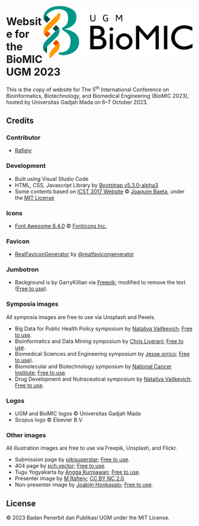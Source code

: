 <a href="http://biomic.ugm.ac.id"><img src="https://github.com/bppugm/biomic-2021/blob/main/images/logos/logo.svg" height="142px" align="right"></a>

# Website for the BioMIC UGM 2023

This is the copy of website for The 5<sup>th</sup> International Conference on Bioinformatics, Biotechnology, and Biomedical Engineering (BioMIC 2023), hosted by Universitas Gadjah Mada on 6–7 October 2023.

## Credits

### Contributor
+ [Rafieiy](https://github.com/davieiycode)

### Development

+ Built using Visual Studio Code
+ HTML, CSS, Javascript Library by [Bootstrap v5.3.0-alpha3](https://getbootstrap.com/docs/5.3)
+ Some contents based on [ICST 2017 Website](https://github.com/jaybaeta/icst-2017) © [Joaquim Baeta](https://github.com/jaybaeta/), under the [MIT License](https://github.com/jaybaeta/icst-2017/blob/master/LICENSE.md)

### Icons

+ [Font Awesome 6.4.0](https://fontawesome.com/docs/changelog/) © [Fonticons Inc.](https://fontawesome.com/license)

### Favicon

+ [RealFaviconGenerator](http://realfavicongenerator.net/) by [@realfavicongenerator](https://github.com/realfavicongenerator)

### Jumbotron
+ Background is by GarryKillian via [Freepik](https://www.freepik.com/free-vector/vector-abstract-colorful-graph-big-data-information-connection-visualization-social-network-financial-analysis-complex-databases-visual-information-complexity-clarification-intricate-data-cloud_23437747.htm); modified to remove the text ([Free to use](https://www.freepikcompany.com/privacy#priv-rights)).

### Symposia images
All symposia images are free to use via Unsplash and Pexels.
+ Big Data for Public Health Policy symposium by [Nataliya Vaitkevich](https://www.pexels.com/photo/vaccination-document-and-a-smartphone-8830662/); [Free to use](https://www.pexels.com/license/).
+ Bioinformatics and Data Mining symposium by [Chris Liverani](https://unsplash.com/photos/dBI_My696Rk); [Free to use](https://www.pexels.com/license/).
+ Biomedical Sciences and Engineering symposium by [Jesse orrico](https://unsplash.com/photos/rmWtVQN5RzU); [Free to use](https://unsplash.com/license)).
+ Biomolecular and Biotechnology symposium by [National Cancer Institute](https://unsplash.com/photos/p1zy6izFI0M); [Free to use](https://unsplash.com/license).
+ Drug Development and Nutraceutical symposium by [Nataliya Vaitkevich](https://www.pexels.com/photo/flat-lay-photo-of-alternative-medicines-7615460/); [Free to use](https://www.pexels.com/license/).

### Logos
+ UGM and BioMIC logos © Universitas Gadjah Mada
+ Scopus logo © Elsevier B.V.

### Other images
All illustration images are free to use via Freepik, Unsplash, and Flickr.
+ Submission page by [pikisuperstar](https://www.freepik.com/free-vector/hand-drawn-flat-design-people-waving-illustration_21559261.htm); [Free to use](https://www.freepikcompany.com/legal?_gl=1*1mzv534*fp_ga*NDY3NDMwMDk4LjE2ODA3MjU1NjI.*fp_ga_QWX66025LC*MTY4MDkyMzUzOS41LjEuMTY4MDkyMzU4My4xNi4wLjA.*_ga*NDY3NDMwMDk4LjE2ODA3MjU1NjI.*_ga_18B6QPTJPC*MTY4MDkyMzUzOS41LjAuMTY4MDkyMzU0Mi41Ny4wLjA.#nav-freepik-license).
+ 404 page by [pch.vector](https://www.freepik.com/free-vector/lab-assistants-doing-research_6974904.htm); [Free to use](https://www.freepikcompany.com/legal?_gl=1*1mzv534*fp_ga*NDY3NDMwMDk4LjE2ODA3MjU1NjI.*fp_ga_QWX66025LC*MTY4MDkyMzUzOS41LjEuMTY4MDkyMzU4My4xNi4wLjA.*_ga*NDY3NDMwMDk4LjE2ODA3MjU1NjI.*_ga_18B6QPTJPC*MTY4MDkyMzUzOS41LjAuMTY4MDkyMzU0Mi41Ny4wLjA.#nav-freepik-license).
+ Tugu Yogyakarta by [Angga Kurniawan](https://unsplash.com/photos/CzQaFeSYzcI); [Free to use](https://unsplash.com/license).
+ Presenter image by [M Rafieiy](https://www.flickr.com/photos/rafieiy/37070590764/); [CC BY NC 2.0](https://creativecommons.org/licenses/by-nc/2.0/).
+ Non-presenter image by [Joakim Honkasalo](https://unsplash.com/photos/DurC25GdOvk); [Free to use](https://unsplash.com/license).

## License

© 2023 Badan Penerbit dan Publikasi UGM under the MIT License.